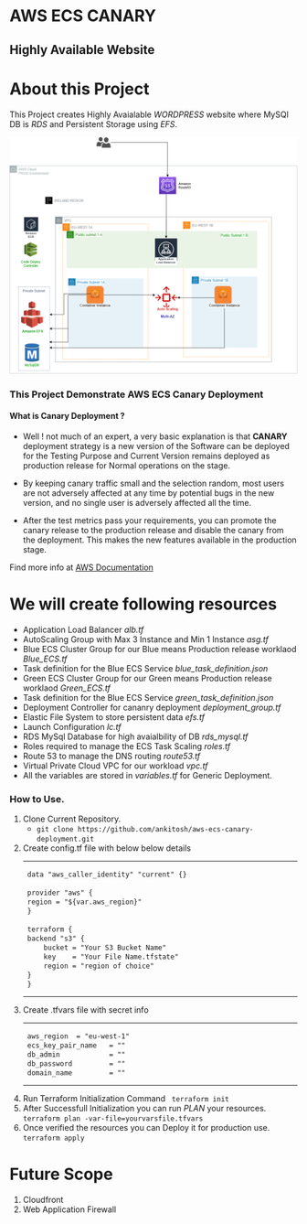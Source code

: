 # AWS ECS CANARY
## Highly Available Website

# About this Project
This Project creates Highly Avaialable *WORDPRESS* website where MySQl DB is *RDS* and Persistent Storage using *EFS*.

![AWS-HA-ARCHITECTURE](/template/aws-ha-wp.png)

### This Project Demonstrate AWS ECS Canary Deployment 
#### What is Canary Deployment ?
-  Well ! not much of an expert, a very basic explanation is that **CANARY**  deployment strategy is a new version of the Software can be deployed for the Testing Purpose and Current Version remains deployed as production release for Normal operations on the stage.

- By keeping canary traffic small and the selection random, most users are not adversely affected at any time by potential bugs in the new version, and no single user is adversely affected all the time.
- After the test metrics pass your requirements, you can promote the canary release to the production release and disable the canary from the deployment. This makes the new features available in the production stage.

Find more info at [AWS Documentation](https://docs.aws.amazon.com/apigateway/latest/developerguide/canary-release.html)

# We will create following resources
- Application Load Balancer  *alb.tf*
- AutoScaling Group with Max 3 Instance and Min 1 Instance *asg.tf*
- Blue ECS Cluster Group for our Blue means Production release worklaod  *Blue_ECS.tf*
- Task definition for the Blue ECS Service *blue_task_definition.json*
- Green ECS Cluster Group for our Green means Production release worklaod  *Green_ECS.tf*
- Task definition for the Blue ECS Service *green_task_definition.json*
- Deployment Controller for cananry deployment *deployment_group.tf*
- Elastic File System to store persistent data *efs.tf*
- Launch Configuration *lc.tf*
- RDS MySql Database for high avaialbility of DB *rds_mysql.tf*
- Roles required to manage the ECS Task Scaling *roles.tf*
- Route 53 to manage the DNS routing *route53.tf*
- Virtual Private Cloud VPC for our workload *vpc.tf*
- All the variables are stored in *variables.tf* for Generic Deployment.


### How to Use.
1. Clone Current Repository.
   - `git clone https://github.com/ankitosh/aws-ecs-canary-deployment.git` 
2. Create config.tf file with below below details 
    ***
        data "aws_caller_identity" "current" {}

        provider "aws" {
        region = "${var.aws_region}"
        }

        terraform {
        backend "s3" {
            bucket = "Your S3 Bucket Name"
            key    = "Your File Name.tfstate"
            region = "region of choice"
        }
        }
    ***
3. Create .tfvars file with secret info
    ***
        aws_region  = "eu-west-1"
        ecs_key_pair_name   = ""
        db_admin            = ""
        db_password         = ""
        domain_name         = ""
    ***
4. Run Terraform Initialization Command
    ` terraform init`
5. After Successfull Initialization you can run *PLAN* your resources.
    `terraform plan -var-file=yourvarsfile.tfvars`
6. Once verified the resources you can Deploy it for production use.
    `terraform apply`


# Future Scope
1. Cloudfront 
2. Web Application Firewall